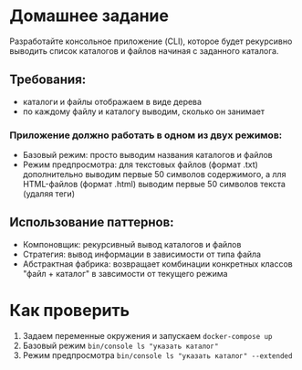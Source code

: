 # Домашнее задание
Разработайте консольное приложение (CLI), которое будет рекурсивно выводить список каталогов и файлов начиная с заданного каталога.

## Требования:
- каталоги и файлы отображаем в виде дерева
- по каждому файлу и каталогу выводим, сколько он занимает

### Приложение должно работать в одном из двух режимов:
- Базовый режим: просто выводим названия каталогов и файлов
- Режим предпросмотра: для текстовых файлов (формат .txt) дополнительно выводим первые 50 символов содержимого, а лля HTML-файлов (формат .html) выводим первые 50 символов текста (удаляя теги)

## Использование паттернов:
- Компоновщик: рекурсивный вывод каталогов и файлов
- Стратегия: вывод информации в зависимости от типа файла
- Абстрактная фабрика: возвращает комбинации конкретных классов "файл + каталог" в завсимости от текущего режима

# Как проверить
1. Задаем переменные окружения и запускаем `docker-compose up`
2. Базовый режим `bin/console ls "указать каталог"`
3. Режим предпросмотра `bin/console ls "указать каталог" --extended`
